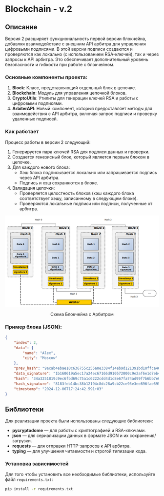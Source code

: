 # Blockchain - v.2

## Описание

Версия 2 расширяет функциональность первой версии блокчейна, добавляя взаимодействие с внешним API арбитра для управления цифровыми подписями. В этой версии подписи создаются и проверяются как локально (с использованием RSA-ключей), так и через запросы к API арбитра. Это обеспечивает дополнительный уровень безопасности и гибкости при работе с блокчейном.

### Основные компоненты проекта:
1. **Block**: Класс, представляющий отдельный блок в цепочке.
2. **Blockchain**: Модуль для управления цепочкой блоков.
3. **CryptoUtils**: Утилиты для генерации ключей RSA и работы с цифровыми подписями.
4. **ArbiterAPI**: Новый компонент, который предоставляет методы для взаимодействия с API арбитра, включая запрос подписи и проверку удаленных подписей.

### Как работает

Процесс работы в версии 2 следующий:
1. Генерируется пара ключей RSA для подписи данных и проверки.
2. Создается генезисный блок, который является первым блоком в цепочке.
3. Для каждого нового блока:
   - Хэш блока подписывается локально или запрашивается подпись через API арбитра.
   - Подпись и хэш сохраняются в блоке.
4. Валидация цепочки:
   - Проверяется целостность блоков (хэш каждого блока соответствует хэшу, записанному в следующем блоке).
   - Проверяются локальные подписи или подписи, полученные от арбитра.


<div align="center">
    <img src="resources/scheme-v-2.png" alt="blockchain-scheme-v1" style="display: block; margin: 0 auto;"/>
    <p>Схема Блокчейна с Арбитром</p>
</div>

### Пример блока (JSON):

```json
{
    "index": 2,
    "data": {
        "name": "Alex",
        "city": "Moscow"
    },
    "prev_hash": "9acab4ebae10c636755c255a0e3384f14eb9d121391bd10ffca464e4395ca222",
    "data_signature": "1b160619a5ec17a24ec67166d910572000c9e2af6e1d7eb4d12cf3c435f0f ...",
    "hash": "34a3251819c9ec6fbd69c75a1c6222cdd4d1c8e67fa74ad99f7b6bb7e052fc74",
    "hash_signature": "8183feb14bc38b12194c8dc28a9cb22ce95e3ee896fae59588fd5adfcd58a ...",
    "timestamp": "2024-12-06T17:24:42.591+03"
}
```

## Библиотеки

Для реализации проекта были использованы следующие библиотеки:

- **pycryptodome** — для работы с криптографией и RSA-ключами.
- **json** — для сериализации данных в формате JSON и их сохранения/загрузки.
- **requests** — для отправки HTTP-запросов к API арбитра.
- **typing** — для улучшения читаемости и строгой типизации кода.

### Установка зависимостей

Для того чтобы установить все необходимые библиотеки, используйте файл `requirements.txt`:

```bash
pip install -r requirements.txt
```
